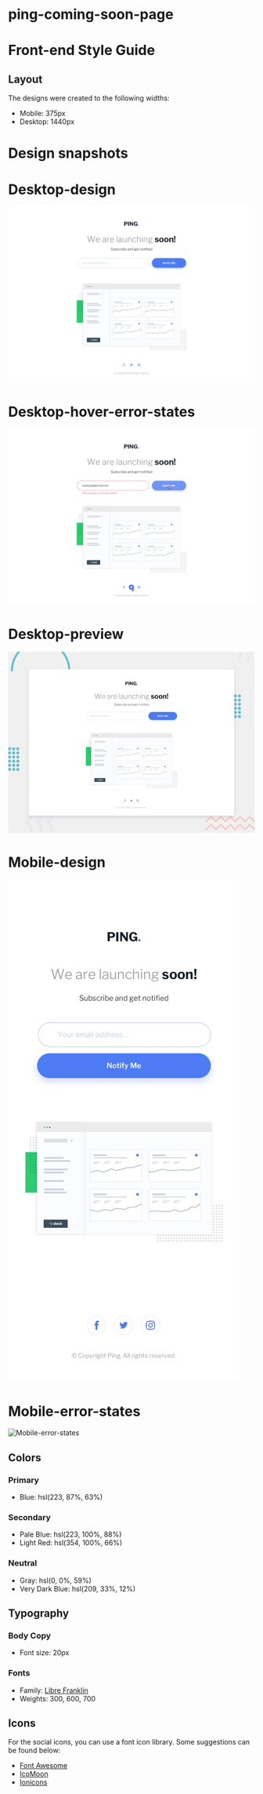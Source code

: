 # ping-coming-soon-page

# Front-end Style Guide

## Layout

The designs were created to the following widths:

- Mobile: 375px
- Desktop: 1440px

# Design snapshots

# Desktop-design
![Desktop-design](./design/desktop-design.jpg)

# Desktop-hover-error-states
![Desktop-hover-error-states](./design/desktop-hover-error-states.jpg)

# Desktop-preview
![Desktop-preview](./design/desktop-preview.jpg)

# Mobile-design
![Mobile-design](./design/mobile-design.jpg)

# Mobile-error-states
![Mobile-error-states](./design/mobile-error-states.jpg)

## Colors

### Primary

- Blue: hsl(223, 87%, 63%)

### Secondary

- Pale Blue: hsl(223, 100%, 88%)
- Light Red: hsl(354, 100%, 66%)

### Neutral

- Gray: hsl(0, 0%, 59%)
- Very Dark Blue: hsl(209, 33%, 12%)

## Typography

### Body Copy

- Font size: 20px

### Fonts

- Family: [Libre Franklin](https://fonts.google.com/specimen/Libre+Franklin)
- Weights: 300, 600, 700

## Icons

For the social icons, you can use a font icon library. Some suggestions can be found below:

- [Font Awesome](https://fontawesome.com)
- [IcoMoon](https://icomoon.io)
- [Ionicons](https://ionicons.com)
